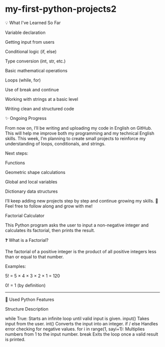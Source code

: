# my-first-python-projects2
💡 What I've Learned So Far

Variable declaration

Getting input from users

Conditional logic (if, else)

Type conversion (int, str, etc.)

Basic mathematical operations

Loops (while, for)

Use of break and continue

Working with strings at a basic level

Writing clean and structured code


✨ Ongoing Progress

From now on, I’ll be writing and uploading my code in English on GitHub. This will help me improve both my programming and my technical English skills.
This week, I’m planning to create small projects to reinforce my understanding of loops, conditionals, and strings.

Next steps:

Functions

Geometric shape calculations

Global and local variables

Dictionary data structures


I’ll keep adding new projects step by step and continue growing my skills. 🚀
Feel free to follow along and grow with me!

Factorial Calculator

This Python program asks the user to input a non-negative integer and calculates its factorial, then prints the result.

❓ What is a Factorial?

The factorial of a positive integer is the product of all positive integers less than or equal to that number.

Examples:

5! = 5 × 4 × 3 × 2 × 1 = 120

0! = 1 (by definition)



---

🧠 Used Python Features

Structure	Description

while True:	Starts an infinite loop until valid input is given.
input()	Takes input from the user.
int()	Converts the input into an integer.
if / else	Handles error checking for negative values.
for i in range(1, sayi+1):	Multiplies numbers from 1 to the input number.
break	Exits the loop once a valid result is printed.
